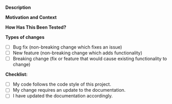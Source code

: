 <!---
Thank you for contributing to af-knext-child-theme.

Please make sure you've read our contributing guidelines:
https://github.com/UCF/af-knext-child-theme/blob/master/CONTRIBUTING.md

Provide a general summary of your changes in the Title above and fill in the template below.
-->

**Description**
<!--- Describe your changes in detail -->

**Motivation and Context**
<!--- Why is this change required? What problem does it solve? -->
<!--- If it fixes an open issue, please link to the issue here. -->

**How Has This Been Tested?**
<!--- Please describe how you tested your changes. -->

**Types of changes**
<!--- What types of changes does your code introduce? Put an `x` in all the boxes that apply: -->
- [ ] Bug fix (non-breaking change which fixes an issue)
- [ ] New feature (non-breaking change which adds functionality)
- [ ] Breaking change (fix or feature that would cause existing functionality to change)

**Checklist:**
<!--- Go over all the following points, and put an `x` in all the boxes that apply. -->
<!--- If you're unsure about any of these, don't hesitate to ask. We're here to help! -->
- [ ] My code follows the code style of this project.
- [ ] My change requires an update to the documentation.
- [ ] I have updated the documentation accordingly.

